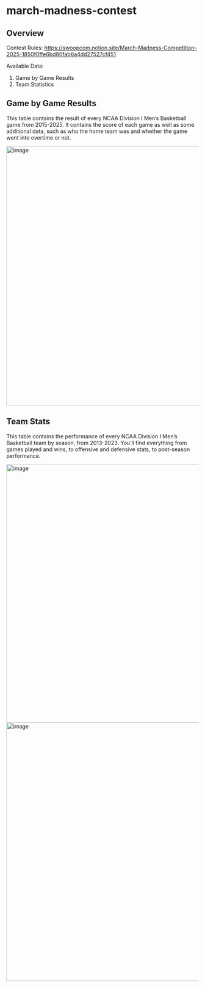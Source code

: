 # march-madness-contest

## Overview

Contest Rules: https://swoopcom.notion.site/March-Madness-Competition-2025-1850f0ffe6bd80fab6a4dd27527cf451

Available Data:
1. Game by Game Results
2. Team Statistics

## Game by Game Results
This table contains the result of every NCAA Division I Men’s Basketball game from 2015-2025. It contains the score of each game as well as some additional data, such as who the home team was and whether the game went into overtime or not.

<img width="681" alt="image" src="https://github.com/user-attachments/assets/7f0b89b4-98b1-43c5-83f0-32c322241427" />

## Team Stats
This table contains the performance of every NCAA Division I Men’s Basketball team by season, from 2013-2023. You’ll find everything from games played and wins, to offensive and defensive stats, to post-season performance.

<img width="677" alt="image" src="https://github.com/user-attachments/assets/8d3b63d7-d898-455c-bbd9-272496fc3ad7" />
<img width="679" alt="image" src="https://github.com/user-attachments/assets/0c3f670d-8949-4d69-a1dd-c33252700b76" />
